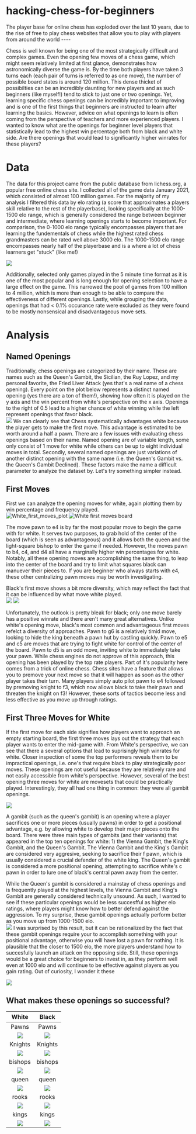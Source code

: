 # hacking-chess-for-beginners
The player base for online chess has exploded over the last 10 years, due to the rise of free to play chess websites that allow you to play with players from around the world ----

Chess is well known for being one of the most strategically difficult and complex games.  Even the opening few moves of a chess game, which might seem relatively limited at first glance, demonstrates how astronomically diverse the game is.  By the time both players have taken 3 turns each (each pair of turns is referred to as one move), the number of possible board states is around 120 million.  This dense thicket of possibilties can be an incredibly daunting for new players and as such beginners (like myself!) tend to stick to just one or two openings.  Yet, learning specific chess openings can be incredibly important to improving and is one of the first things that beginners are instructed to learn after learning the basics.  However, advice on what openings to learn is often coming from the perspective of teachers and more experienced players.  I wanted to know what are the openings for beginner level players that statistically lead to the highest win percentage both from black and white side.  Are there openings that would lead to significantly higher winrates for these players?

# Data
The data for this project came from the public database from lichess.org, a popular free online chess site.  I collected all of the game data January 2021, which consisted of almost 100 million games.  For the majority of my analysis I filtered this data by elo rating (a score that approximates a players skill relative to the rest of the playerbase), looking specifically at the 1000-1500 elo range, which is generally considered the range between beginner and intermediate, where learning openings starts to become important.  For comparison, the 0-1000 elo range typically encompasses players that are learning the fundementals of chess while the highest rated chess grandmasters can be rated well above 3000 elo.  The 1000-1500 elo range encompasses nearly half of the playerbase and is a where a lot of chess learners get "stuck" (like me!)

![](images/player_elo_plot.png)


Additionally, selected only games played in the 5 minute time format as it is one of the most popular and is long enough for opening selection to have a large effect on the game.  This narrowed the pool of games from 100 million to 4 million, which is more than enough to be able to compare the effectiveness of different openings.  Lastly, while grouping the data, openings that had < 0.1% occurance rate were excluded as they were found to be mostly nonsensical and disadvantageous move sets.

# Analysis

## Named Openings
Traditionally, chess openings are categorized by their name.  These are names such as the Queen's Gambit, the Sicilian, the Ruy Lopez, and my personal favorite, the Fried Liver Attack (yes that's a real name of a chess opening).  Every point on the plot below represents a distinct named opening (yes there are a ton of them!), showing how often it is played on the y axis and the win percent from white's perspective on the x axis.  Openings to the right of 0.5 lead to a higher chance of white winning while the left represent openings that favor black.    
![](images/named_openings.png)
We can clearly see that Chess systematically advantages white because the player gets to make the first move.  This advantage is estimated to be worth around a half a pawn.  There are a few issues with evaluating chess openings based on their name. Named opening are of variable length, some only consist of 1 move for white while others can be up to eight individual moves in total.  Secondly, several named openings are just variations of another distinct opening with the same name (i.e. the Queen's Gambit vs. the Queen's Gambit Declined).  These factors make the name a difficult parameter to analyze the dataset by.  Let's try something simpler instead.

## First Moves
First we can analyze the opening moves for white, again plotting them by win percentage and frequency played.  
![White_first_moves_plot](images/white_first_moves_plot.png)  ![White first moves board](images/white_first_moves_board_med.png)

The move pawn to e4 is by far the most popular move to begin the game with for white.  It serves two purposes, to grab hold of the center of the board (which is seen as advantageous) and it allows both the queen and the light-square bishop to enter the game if needed.  However, the moves pawn to b4, c4, and d4 all have a marginally higher win percentages for white.  Notably, all these opening moves are accomplishing the same thing, to leap into the center of the board and try to limit what squares black can manuever their pieces to.  If you are beginner who always starts with e4, these other centralizing pawn moves may be worth investigating.   

Black's first move shows a bit more diversity, which may reflect the fact that it can be influenced by what move white played.  
![](images/black_first_moves_plot.png) ![](images/black_first_moves_board.png) 

Unfortunately, the outlook is pretty bleak for black; only one move barely has a positive winrate and there aren't many great alternatives.  Unlike white's opening move, black's most common and advantageous first moves refelct a diversity of approaches.  Pawn to g6 is a relatively timid move, looking to hide the king beneath a pawn hut by castling quickly.  Pawn to e5 and c5 are moves that are trying to fight white for control of the center of the board.  Pawn to d5 is an odd move, inviting white to immediately take your pawn.  While chess engines do not approve of this approach, this opening has been played by the top rate players.  Part of it's popularity here comes from a trick of online chess.  Chess sites have a feature that allows you to premove your next move so that it will happen as soon as the other player takes their turn. Many players simply auto pilot pawn to e4 followed by premoving knight to f3, which now allows black to take their pawn and threaten the knight on f3!  However, these sorts of tactics become less and less effective as you move up through ratings. 

## First Three Moves for White
If the first move for each side signifies how players want to approach an empty starting board, the first three moves lays out the strategy that each player wants to enter the mid-game with.  From White's perspective, we can see that there a several options that lead to suprisingly high winrates for white.  Closer inspection of some the top performers reveals them to be impractical openings, i.e. one's that require black to play strategically poor moves.  These openings are not useful because they are relatively rare and not easily accessible from white's perspective.  However, several of the best opening three moves for white are movesets that could be practically played.  Interestingly, they all had one thing in common: they were all gambit openings.  

![](images/first_three_moves_white.png)

A gambit (such as the queen's gambit) is an opening where a player sacrifices one or more pieces (usually pawns) in order to get a positional advantage, e.g. by allowing white to develop their major pieces onto the board.  There were three main types of gambits (and their variants) that appeared in the top ten openings for white: 1) the Vienna Gambit, the King's Gambit, and the Queen's Gambit.  The Vienna Gambit and the King's Gambit are considered very aggresive, seeking to sacrifice their f pawn, which is usually considered a crucial defender of the white king. The Queen's gambit is considered a more positional opening, attempting to sacrifice white's c pawn in order to lure one of black's central pawn away from the center.    

While the Queen's gambit is considered a mainstay of chess openings and is frequently played at the highest levels, the Vienna Gambit and King's Gambit are generally considered technically unsound.  As such, I wanted to see if these particular openings would be less succesfful as higher elo ratings, where players might know how to better defend against the aggression.  To my surprise, these gambit openings actually perform better as you move up from 1000-1500 elo.  
![](images/white_gambit_openings_across_elo.png)
I was surprised by this result, but it can be rationalized by the fact that these gambit openings require your to accomplish something with your positional advantage, otherwise you will have lost a pawn for nothing.  It is plausible that the closer to 1500 elo, the more players understand how to succesfully launch an attack on the opposing side.  Still, these openings would be a great choice for beginners to invest in, as they perform well even at 1000 elo and will continue to be effective against players as you gain rating.  Out of curiosity, I wonder it these

![](images/white_gambit_openings_2000elo_plus.png)

## What makes these openings so successful?


| White  | Black |
| :-------------: | :-------------: |
|          Pawns     |       Pawns        |
|![](gifs/white_pawn.gif) | ![](gifs/black_pawn.gif) |
|          Knights     |       Knights        |
|![](gifs/white_knight.gif) | ![](gifs/black_knight.gif) |
|          bishops     |       bishops       |
|![](gifs/white_bishop.gif) | ![](gifs/black_bishop.gif) |
|          queen    |       queen       |
|![](gifs/white_queen.gif) | ![](gifs/black_queen.gif) |
|          rooks     |       rooks       |
|![](gifs/white_rook.gif) | ![](gifs/black_rook.gif) |
|         kings    |      kings       |
|![](gifs/white_king.gif) | ![](gifs/black_king.gif) |





